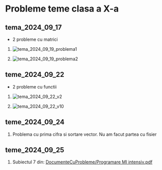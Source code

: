 # Probleme teme clasa a X-a

## tema_2024_09_17
- 2 probleme cu matrici

1. ![tema_2024_09_19_problema1](https://github.com/user-attachments/assets/ce7d04af-5785-4b41-bd97-653f986398c0)

1. ![tema_2024_09_19_problema2](https://github.com/user-attachments/assets/a9459c5d-6465-48c8-a1af-afc073b23db1)


## teme_2024_09_22 

- 2 probleme cu functii

1. ![tema_2024_09_22_v2](https://github.com/user-attachments/assets/ea291cda-a699-427d-93b1-c18d0833d9da)

1. ![tema_2024_09_22_v10](https://github.com/user-attachments/assets/437d4386-ebb7-4d62-8578-b33c43e0efa0)

## teme_2024_09_24
1. Problema cu prima cifra si sortare vector. Nu am facut partea cu fisier

## teme_2024_09_25
1. Subiectul 7 din: [DocumenteCuProbleme/Programare MI intensiv.pdf](DocumenteCuProbleme/Programare%20MI%20intensiv.pdf)



